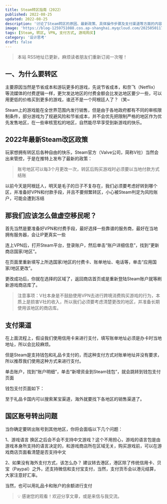 ```yaml
---
title: Steam转区指南（2022）
published: 2022-08-25
updated: 2022-08-25
description: '讨论了Steam转区的原因、最新政策、具体操作步骤及支付渠道等方面的内容。'
image: 'https://blog-1259751088.cos.ap-shanghai.myqcloud.com/20250501170736893.png?imageSlim'
tags: [Steam, 转区, VPN, 支付方式, 游戏购买]
category: '设计思考'
draft: false
---
```


> 本站 RSS地址已更新，麻烦读者朋友们重新订阅一次喔！

## 一、为什么要转区

主要原因当然是节省成本和游玩更多的游戏，先说节省成本，和奈飞（Netflix）等流媒体的付费逻辑一样，更欠发达地区的付费金额会比发达地区要少一些，可以用更低的价格买到更多的游戏，谁还不是一个阿根廷人了？（笑~

Steam上的游戏能在全世界范围内发行销售，但是由于各地政府都有不同的审核限制条件，部分游戏为了规避风险和节省成本，并不会优先把限制严格的地区作为优先发售地区，在一些审核宽松的地区，自然能尽早享受到新游戏的快乐。

## 2022年最新Steam改区政策

玩家想拥有转区后各种自由的快乐，Steam官方（Valve公司，简称V社）当然会出来管控，于是在推特上发布了最新的政策：

> 账号地区可以每3个月更改一次，转区后购买游戏时必须要以当地付款方式结账
> 

以前今天是阿根廷人，明天是毛子的日子不复存在，我们必须要考虑好转到哪个区，并准备好VPN和付款手段，并且不要频繁转区，小心被Steam判定为风险账户，可能会遭到冻结

## 那我们应该怎么做虚空移民呢？

首先当然是要准备好VPN和付费手段，最好选择一些靠谱的服务商，最好在当地拥有服务器，会让IP更真实一些

连上VPN后，打开Steam平台，登录账户，然后单击“账户详细信息”，找到“更新商店国家/地区”。

在页面里重新填写上所选国家/地区的付费卡、账单地址、电话等，单击“应用国家/地区更改”。

更改成功后，你就在选择的区域了，返回商店首页或是重新登陆Steam账户就等刷新游戏商店库了。

> 注意事项：V社本身是不鼓励使用VPN去进行跨境消费购买游戏的行为，本质上是损害V社的收入，所以我们必须要考虑清楚更改的地区，并准备长期使用该地区的商店库。
> 

## 支付渠道

在上面流程上，假设我们使用信用卡来进行支付，填写账单地址必须是办卡时当地地址，所以会比较麻烦。

但是Steam是支持钱包和礼品卡支付的，而这种支付方式对账单地址并没有要求，所以推荐我们使用这种方式来进行支付。

单击账户，找到“账户明细”，单击“新增资金到Steam钱包”，就会跳转到钱包支付页面

<!-- ![CleanShot2024-12-03at23.11.40@2x](https://blog-1259751088.cos.ap-shanghai.myqcloud.com/uPic/CleanShot%202024-12-03%20at%2023.11.40@2x.png) -->


钱包支付页面如下：

<!-- ![CleanShot2024-12-03at23.12.42@2x](https://blog-1259751088.cos.ap-shanghai.myqcloud.com/uPic/CleanShot%202024-12-03%20at%2023.12.42@2x.png) -->

至于礼品卡国内可以搜索某宝渠道，海外就要找下各地区的销售渠道了。

## 国区账号转出问题

当你确定要转出账号到其他地区，你将会面临以下几个问题：

1、游戏语言
换区之后会不会不支持中文游戏？这个不用担心，游戏的语言包是由游戏本身所支持的语言决定的，和游戏商店所在区域无关，购买游戏前，可以在游戏商店页面看清楚是否支持中文

2、如果没有海外支付方式，该怎么办？
建议转去港区，港区除了传统信用卡、贝宝（Paypal）之外，还支持微信和支付宝支付，当然，支付货币会以港元结算，大家注意好汇率。

当然，也可以用礼品卡和账户的余额进行支付

> 💡 感谢您的观看！欢迎分享文章，或是来信与我交流。
